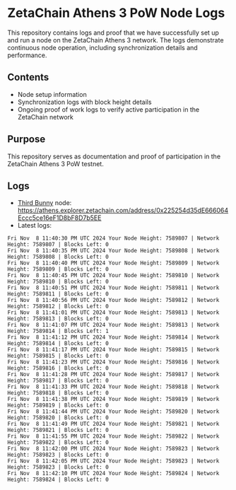 # ZetaChain Athens 3 PoW Node Logs
This repository contains logs and proof that we have successfully set up and run a node on the ZetaChain Athens 3 network. The logs demonstrate continuous node operation, including synchronization details and performance.

## Contents
- Node setup information
- Synchronization logs with block height details
- Ongoing proof of work logs to verify active participation in the ZetaChain network

## Purpose
This repository serves as documentation and proof of participation in the ZetaChain Athens 3 PoW testnet.

## Logs

- [Third Bunny](https://thirdbunny.xyz/) node: https://athens.explorer.zetachain.com/address/0x225254d35dE666064Eccc5ce16eF1D8bF8D7b5EE
- Latest logs:
```
Fri Nov  8 11:40:30 PM UTC 2024 Your Node Height: 7589807 | Network Height: 7589807 | Blocks Left: 0
Fri Nov  8 11:40:35 PM UTC 2024 Your Node Height: 7589808 | Network Height: 7589808 | Blocks Left: 0
Fri Nov  8 11:40:40 PM UTC 2024 Your Node Height: 7589809 | Network Height: 7589809 | Blocks Left: 0
Fri Nov  8 11:40:45 PM UTC 2024 Your Node Height: 7589810 | Network Height: 7589810 | Blocks Left: 0
Fri Nov  8 11:40:51 PM UTC 2024 Your Node Height: 7589811 | Network Height: 7589811 | Blocks Left: 0
Fri Nov  8 11:40:56 PM UTC 2024 Your Node Height: 7589812 | Network Height: 7589812 | Blocks Left: 0
Fri Nov  8 11:41:01 PM UTC 2024 Your Node Height: 7589813 | Network Height: 7589813 | Blocks Left: 0
Fri Nov  8 11:41:07 PM UTC 2024 Your Node Height: 7589813 | Network Height: 7589814 | Blocks Left: 1
Fri Nov  8 11:41:12 PM UTC 2024 Your Node Height: 7589814 | Network Height: 7589814 | Blocks Left: 0
Fri Nov  8 11:41:17 PM UTC 2024 Your Node Height: 7589815 | Network Height: 7589815 | Blocks Left: 0
Fri Nov  8 11:41:23 PM UTC 2024 Your Node Height: 7589816 | Network Height: 7589816 | Blocks Left: 0
Fri Nov  8 11:41:28 PM UTC 2024 Your Node Height: 7589817 | Network Height: 7589817 | Blocks Left: 0
Fri Nov  8 11:41:33 PM UTC 2024 Your Node Height: 7589818 | Network Height: 7589818 | Blocks Left: 0
Fri Nov  8 11:41:38 PM UTC 2024 Your Node Height: 7589819 | Network Height: 7589819 | Blocks Left: 0
Fri Nov  8 11:41:44 PM UTC 2024 Your Node Height: 7589820 | Network Height: 7589820 | Blocks Left: 0
Fri Nov  8 11:41:49 PM UTC 2024 Your Node Height: 7589821 | Network Height: 7589821 | Blocks Left: 0
Fri Nov  8 11:41:55 PM UTC 2024 Your Node Height: 7589822 | Network Height: 7589822 | Blocks Left: 0
Fri Nov  8 11:42:00 PM UTC 2024 Your Node Height: 7589823 | Network Height: 7589823 | Blocks Left: 0
Fri Nov  8 11:42:05 PM UTC 2024 Your Node Height: 7589823 | Network Height: 7589823 | Blocks Left: 0
Fri Nov  8 11:42:10 PM UTC 2024 Your Node Height: 7589824 | Network Height: 7589824 | Blocks Left: 0
```
